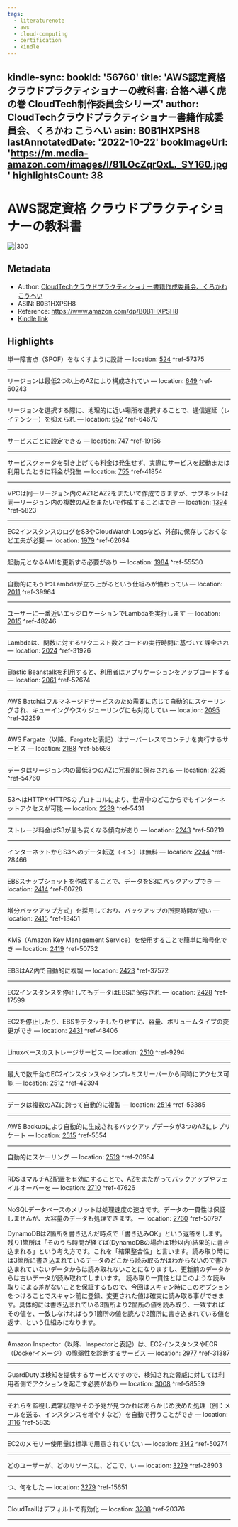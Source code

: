 ```yaml
---
tags:
  - literaturenote
  - aws
  - cloud-computing
  - certification
  - kindle
---
```

kindle-sync:
  bookId: '56760'
  title: 'AWS認定資格 クラウドプラクティショナーの教科書: 合格へ導く虎の巻 CloudTech制作委員会シリーズ'
  author: CloudTechクラウドプラクティショナー書籍作成委員会、くろかわ こうへい
  asin: B0B1HXPSH8
  lastAnnotatedDate: '2022-10-22'
  bookImageUrl: 'https://m.media-amazon.com/images/I/81LOcZqrQxL._SY160.jpg'
  highlightsCount: 38
---

# AWS認定資格 クラウドプラクティショナーの教科書
![|300](https://m.media-amazon.com/images/I/81LOcZqrQxL.jpg)
## Metadata
* Author: [CloudTechクラウドプラクティショナー書籍作成委員会、くろかわ こうへい](https://www.amazon.comundefined)
* ASIN: B0B1HXPSH8
* Reference: https://www.amazon.com/dp/B0B1HXPSH8
* [Kindle link](kindle://book?action=open&asin=B0B1HXPSH8)

## Highlights
単一障害点（SPOF）をなくすように設計 — location: [524](kindle://book?action=open&asin=B0B1HXPSH8&location=524) ^ref-57375

---
リージョンは最低2つ以上のAZにより構成されてい — location: [649](kindle://book?action=open&asin=B0B1HXPSH8&location=649) ^ref-60243

---
リージョンを選択する際に、地理的に近い場所を選択することで、通信遅延（レイテンシー）を抑えられ — location: [652](kindle://book?action=open&asin=B0B1HXPSH8&location=652) ^ref-64670

---
サービスごとに設定できる — location: [747](kindle://book?action=open&asin=B0B1HXPSH8&location=747) ^ref-19156

---
サービスクォータを引き上げても料金は発生せず、実際にサービスを起動または利用したときに料金が発生 — location: [755](kindle://book?action=open&asin=B0B1HXPSH8&location=755) ^ref-41854

---
VPCは同一リージョン内のAZ1とAZ2をまたいで作成できますが、サブネットは同一リージョン内の複数のAZをまたいで作成することはでき — location: [1394](kindle://book?action=open&asin=B0B1HXPSH8&location=1394) ^ref-5823

---
EC2インスタンスのログをS3やCloudWatch Logsなど、外部に保存しておくなど工夫が必要 — location: [1979](kindle://book?action=open&asin=B0B1HXPSH8&location=1979) ^ref-62694

---
起動元となるAMIを更新する必要があり — location: [1984](kindle://book?action=open&asin=B0B1HXPSH8&location=1984) ^ref-55530

---
自動的にもう1つLambdaが立ち上がるという仕組みが備わってい — location: [2011](kindle://book?action=open&asin=B0B1HXPSH8&location=2011) ^ref-39964

---
ユーザーに一番近いエッジロケーションでLambdaを実行します — location: [2015](kindle://book?action=open&asin=B0B1HXPSH8&location=2015) ^ref-48246

---
Lambdaは、関数に対するリクエスト数とコードの実行時間に基づいて課金され — location: [2024](kindle://book?action=open&asin=B0B1HXPSH8&location=2024) ^ref-31926

---
Elastic Beanstalkを利用すると、利用者はアプリケーションをアップロードする — location: [2061](kindle://book?action=open&asin=B0B1HXPSH8&location=2061) ^ref-52674

---
AWS Batchはフルマネージドサービスのため需要に応じて自動的にスケーリングされ、キューイングやスケジューリングにも対応してい — location: [2095](kindle://book?action=open&asin=B0B1HXPSH8&location=2095) ^ref-32259

---
AWS Fargate（以降、Fargateと表記）はサーバーレスでコンテナを実行するサービス — location: [2188](kindle://book?action=open&asin=B0B1HXPSH8&location=2188) ^ref-55698

---
データはリージョン内の最低3つのAZに冗長的に保存される — location: [2235](kindle://book?action=open&asin=B0B1HXPSH8&location=2235) ^ref-54760

---
S3へはHTTPやHTTPSのプロトコルにより、世界中のどこからでもインターネットアクセスが可能 — location: [2239](kindle://book?action=open&asin=B0B1HXPSH8&location=2239) ^ref-5431

---
ストレージ料金はS3が最も安くなる傾向があり — location: [2243](kindle://book?action=open&asin=B0B1HXPSH8&location=2243) ^ref-50219

---
インターネットからS3へのデータ転送（イン）は無料 — location: [2244](kindle://book?action=open&asin=B0B1HXPSH8&location=2244) ^ref-28466

---
EBSスナップショットを作成することで、データをS3にバックアップでき — location: [2414](kindle://book?action=open&asin=B0B1HXPSH8&location=2414) ^ref-60728

---
増分バックアップ方式」を採用しており、バックアップの所要時間が短い — location: [2415](kindle://book?action=open&asin=B0B1HXPSH8&location=2415) ^ref-13451

---
KMS（Amazon Key Management Service）を使用することで簡単に暗号化でき — location: [2419](kindle://book?action=open&asin=B0B1HXPSH8&location=2419) ^ref-50732

---
EBSはAZ内で自動的に複製 — location: [2423](kindle://book?action=open&asin=B0B1HXPSH8&location=2423) ^ref-37572

---
EC2インスタンスを停止してもデータはEBSに保存され — location: [2428](kindle://book?action=open&asin=B0B1HXPSH8&location=2428) ^ref-17599

---
EC2を停止したり、EBSをデタッチしたりせずに、容量、ボリュームタイプの変更ができ — location: [2431](kindle://book?action=open&asin=B0B1HXPSH8&location=2431) ^ref-48406

---
Linuxベースのストレージサービス — location: [2510](kindle://book?action=open&asin=B0B1HXPSH8&location=2510) ^ref-9294

---
最大で数千台のEC2インスタンスやオンプレミスサーバーから同時にアクセス可能 — location: [2512](kindle://book?action=open&asin=B0B1HXPSH8&location=2512) ^ref-42394

---
データは複数のAZに跨って自動的に複製 — location: [2514](kindle://book?action=open&asin=B0B1HXPSH8&location=2514) ^ref-53385

---
AWS Backupにより自動的に生成されるバックアップデータが3つのAZにレプリケート — location: [2515](kindle://book?action=open&asin=B0B1HXPSH8&location=2515) ^ref-5554

---
自動的にスケーリング — location: [2519](kindle://book?action=open&asin=B0B1HXPSH8&location=2519) ^ref-20954

---
RDSはマルチAZ配置を有効にすることで、AZをまたがってバックアップやフェイルオーバーを — location: [2710](kindle://book?action=open&asin=B0B1HXPSH8&location=2710) ^ref-47626

---
NoSQLデータベースのメリットは処理速度の速さです。データの一貫性は保証しませんが、大容量のデータも処理できます。 — location: [2760](kindle://book?action=open&asin=B0B1HXPSH8&location=2760) ^ref-50797

DynamoDBは2箇所を書き込んだ時点で「書き込みOK」という返答をします。残り1箇所は「そのうち時間が経てば(DynamoDBの場合は1秒以内)結果的に書き込まれる」という考え方です。これを「結果整合性」と言います。読み取り時には3箇所に書き込まれているデータのどこから読み取るかはわからないので書き込まれていないデータからは読み取れないことになりますし、更新前のデータからは古いデータが読み取れてしまいます。 読み取り一貫性とはこのような読み取りによる差がないことを保証するもので、今回はスキャン時にこのオプションをつけることでスキャン前に登録、変更された値は確実に読み取る事ができます。具体的には書き込まれている3箇所より2箇所の値を読み取り、一致すればその値を、一致しなければもう1箇所の値を読んで2箇所に書き込まれている値を返す、という仕組みになります。

---
Amazon Inspector（以降、Inspectorと表記）は、EC2インスタンスやECR（Dockerイメージ）の脆弱性を診断するサービス — location: [2977](kindle://book?action=open&asin=B0B1HXPSH8&location=2977) ^ref-31387

---
GuardDutyは検知を提供するサービスですので、検知された脅威に対しては利用者側でアクションを起こす必要があり — location: [3008](kindle://book?action=open&asin=B0B1HXPSH8&location=3008) ^ref-58559

---
それらを監視し異常状態やその予兆が見つかればあらかじめ決めた処理（例：メールを送る、インスタンスを増やすなど）を自動で行うことができ — location: [3116](kindle://book?action=open&asin=B0B1HXPSH8&location=3116) ^ref-5835

---
EC2のメモリー使用量は標準で用意されていない — location: [3142](kindle://book?action=open&asin=B0B1HXPSH8&location=3142) ^ref-50274

---
どのユーザーが、どのリソースに、どこで、い — location: [3279](kindle://book?action=open&asin=B0B1HXPSH8&location=3279) ^ref-28903

---
つ、何をした — location: [3279](kindle://book?action=open&asin=B0B1HXPSH8&location=3279) ^ref-15651

---
CloudTrailはデフォルトで有効化 — location: [3288](kindle://book?action=open&asin=B0B1HXPSH8&location=3288) ^ref-20376

---
